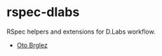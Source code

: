 # rspec-dlabs

RSpec helpers and extensions for D.Labs workflow.

- [Oto Brglez](https://github.com/otobrglez)


